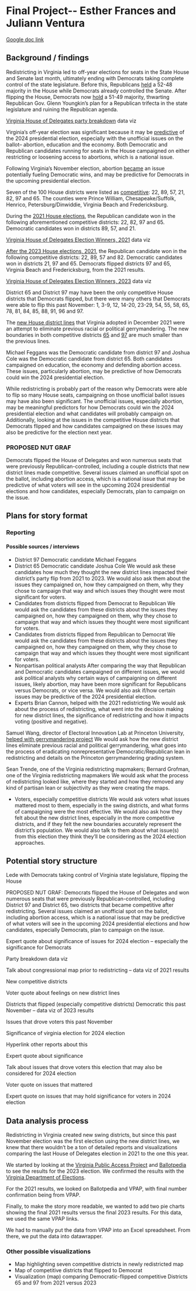 # Final Project-- Esther Frances and Juliann Ventura
[Google doc link](https://docs.google.com/document/d/10b6MXB4OTckT_VPNyIAMgeKNBygKN08QwCAtNnhHcVw/edit?usp=sharing)
## Background / findings
Redistricting in Virginia led to off-year elections for seats in the State House and Senate last month, ultimately ending with Democrats taking complete control of the state legislature. Before this, Republicans [held](https://www.vpap.org/electionresults/20211102/house/) a 52-48 majority in the House while Democrats already controlled the Senate. After flipping the House, Democrats now [hold](https://www.vpap.org/electionresults/20231107/house/) a 51-49 majority, thwarting Republican Gov. Glenn Youngkin’s plan for a Republican trifecta in the state legislature and ruining the Republican agenda.

[Virginia House of Delegates party breakdown](https://datawrapper.dwcdn.net/2qj4a/2/) data viz

Virginia’s off-year election was significant because it may be [predictive](https://www.politico.com/news/2023/10/07/virginia-legislative-elections-2024-00120467) of the 2024 presidential election, especially with the unofficial issues on the ballot– abortion, education and the economy. Both Democratic and Republican candidates running for seats in the House campaigned on either restricting or loosening access to abortions, which is a national issue.

Following Virginia’s November election, abortion [became](https://www.nytimes.com/2023/11/08/us/politics/election-results-democrats-abortion.html) an issue potentially fueling Democratic wins, and may be predictive for Democrats in the upcoming presidential election.

Seven of the 100 House districts were listed as [competitive](https://www.vpap.org/elections/house/vpap-index/): 22, 89, 57, 21, 82, 97 and 65. The counties were Prince William, Chesapeake/Suffolk, Henrico, Petersburg/Dinwiddie, Virginia Beach and Fredericksburg. 

During the [2021 House elections](https://www.vpap.org/electionresults/20211102/house/), the Republican candidate won in the following aforementioned competitive districts: 22, 82, 97 and 65. Democratic candidates won in districts 89, 57, and 21.

[Virginia House of Delegates Election Winners, 2021](https://www.datawrapper.de/_/Y5SyL/) data viz

[After the 2023 House elections, 2021](https://www.vpap.org/electionresults/20231107/house/), the Republican candidate won in the following competitive districts: 22, 89, 57 and 82. Democratic candidates won in districts 21, 97 and 65. Democrats flipped districts 97 and 65, Virginia Beach and Fredericksburg, from the 2021 results.

[Virginia House of Delegates Election Winners, 2023](https://www.datawrapper.de/_/Po6l7/) data viz

District 65 and District 97 may have been the only competitive House districts that Democrats flipped, but there were many others that Democrats were able to flip this past November: 1, 3-9, 12, 14-20, 23-29, 54, 55, 58, 65, 78, 81, 84, 85, 88, 91, 96 and 97.

The [new House district lines](https://www.vpap.org/redistricting/plan/house-of-delegates/) that Virginia adopted in December 2021 were an attempt to eliminate previous racial or political gerrymandering. The new boundaries in both competitive districts [65](https://www.vpap.org/offices/house-of-delegates-65/redistricting/) and [97](https://www.vpap.org/offices/house-of-delegates-97/redistricting/) are much smaller than the previous lines. 

Michael Feggans was the Democratic candidate from district 97 and Joshua Cole was the Democratic candidate from district 65. Both candidates campaigned on education, the economy and defending abortion access. These issues, particularly abortion, may be predictive of how Democrats could win the 2024 presidential election.

While redistricting is probably part of the reason why Democrats were able to flip so many House seats, campaigning on those unofficial ballot issues may have also been significant. The unofficial issues, especially abortion, may be meaningful predictors for how Democrats could win the 2024 presidential election and what candidates will probably campaign on. Additionally, looking at the issues in the competitive House districts that Democrats flipped and how candidates campaigned on these issues may also be predictive for the election next year.

### PROPOSED NUT GRAF
Democrats flipped the House of Delegates and won numerous seats that were previously Republican-controlled, including a couple districts that new district lines made competitive. Several issues claimed an unofficial spot on the ballot, including abortion access, which is a national issue that may be predictive of what voters will see in the upcoming 2024 presidential elections and how candidates, especially Democrats, plan to campaign on the issue.
## Plans for story format
### Reporting
#### Possible sources / interviews
* District 97 Democratic candidate Michael Feggans
* District 65 Democratic candidate Joshua Cole
We would ask these candidates how much they thought the new district lines impacted their district’s party flip from 2021 to 2023. We would also ask them about the issues they campaigned on, how they campaigned on them, why they chose to campaign that way and which issues they thought were most significant for voters.
* Candidates from districts flipped from Democrat to Republican
We would ask the candidates from these districts about the issues they campaigned on, how they campaigned on them, why they chose to campaign that way and which issues they thought were most significant for voters.
* Candidates from districts flipped from Republican to Democrat
We would ask the candidates from these districts about the issues they campaigned on, how they campaigned on them, why they chose to campaign that way and which issues they thought were most significant for voters.
* Nonpartisan political analysts
After comparing the way that Republican and Democratic candidates campaigned on different issues, we would ask political analysts why certain ways of campaigning on different issues, likely abortion, may have been more significant for Republicans versus Democrats, or vice versa. We would also ask if/how certain issues may be predictive of the 2024 presidential election.
* Experts
Brian Cannon, helped with the 2021 redistricting
We would ask about the process of redistricting, what went into the decision making for new district lines, the significance of redistricting and how it impacts voting (positive and negative).

Samuel Wang, director of Electoral Innovation Lab at Princeton University, [helped with gerrymandering project](https://gerrymander.princeton.edu/)
We would ask how the new district lines eliminate previous racial and political gerrymandering, what goes into the process of eradicating nonrepresentative Democratic/Republican lean in redistricting and details on the Princeton gerrymandering grading system.

Sean Trende, one of the Virginia redistricting mapmakers; Bernard Grofman, one of the Virginia redistricting mapmakers
We would ask what the process of redistricting looked like, where they started and how they removed any kind of partisan lean or subjectivity as they were creating the maps.
* Voters, especially competitive districts
We would ask voters what issues mattered most to them, especially in the swing districts, and what forms of campaigning were the most effective. We would also ask how they felt about the new district lines, especially in the more competitive districts, and if they felt the new boundaries accurately represent the district’s population. We would also talk to them about what issue(s) from this election they think they’ll be considering as the 2024 election approaches.
## Potential story structure
Lede with Democrats taking control of Virginia state legislature, flipping the House

PROPOSED NUT GRAF: Democrats flipped the House of Delegates and won numerous seats that were previously Republican-controlled, including District 97 and District 65, two districts that became competitive after redistricting. Several issues claimed an unofficial spot on the ballot, including abortion access, which is a national issue that may be predictive of what voters will see in the upcoming 2024 presidential elections and how candidates, especially Democrats, plan to campaign on the issue.
 
  Expert quote about significance of issues for 2024 election – especially the significance for Democrats 
  
  Party breakdown data viz

Talk about congressional map prior to redistricting – data viz of 2021 results
 
  New competitive districts 
    
Voter quote about feelings on new district lines

Districts that flipped (especially competitive districts) Democratic this past November – data viz of 2023 results
 
  Issues that drove voters this past November

Significance of virginia election for 2024 election
  
  Hyperlink other reports about this
  
  Expert quote about significance 

Talk about issues that drove voters this election that may also be considered for 2024 election
  
  Voter quote on issues that mattered 

Expert quote on issues that may hold significance for voters in 2024 election

## Data analysis process
Redistricting in Virginia created new swing districts, but since this past November election was the first election using the new district lines, we knew that there wouldn’t be a ton of detailed reports and visualizations comparing the last House of Delegates election in 2021 to the one this year. 

We started by looking at the [Virginia Public Access Project](https://www.vpap.org/) and [Ballotpedia](https://ballotpedia.org/Virginia) to see the results for the 2023 election. We confirmed the results with the [Virginia Department of Elections](https://www.elections.virginia.gov/). 

For the 2021 results, we looked on Ballotpedia and VPAP, with final number confirmation being from VPAP.

Finally, to make the story more readable, we wanted to add two pie charts showing the final 2021 results versus the final 2023 results. For this data, we used the same VPAP links. 

We had to manually put the data from VPAP into an Excel spreadsheet. From there, we put the data into datawrapper. 
### Other possible visualizations
* Map highlighting seven competitive districts in newly redistricted map
* Map of competitive districts that flipped to Democrat
* Visualization (map) comparing Democratic-flipped competitive Districts 65 and 97 from 2021 versus 2023
